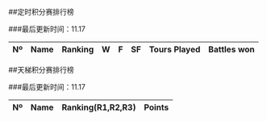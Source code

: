 ##定时积分赛排行榜

###最后更新时间：11.17

 Nº | Name | Ranking | W | F | SF | Tours Played | Battles won
----|------|---------|---|---|----|-------------|-------------


##天梯积分赛排行榜

###最后更新时间：11.17

 Nº | Name | Ranking(R1,R2,R3) | Points
----|------|---------|--------
